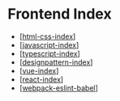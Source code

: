 # Frontend Index

- [[html-css-index]]
- [[javascript-index]]
- [[typescript-index]]
- [[designpattern-index]]
- [[vue-index]]
- [[react-index]]
- [[webpack-eslint-babel]]

[//begin]: # "Autogenerated link references for markdown compatibility"
[html-css-index]: html-css-index "Html&css Index"
[javascript-index]: javascript-index "Javascript Index"
[typescript-index]: typescript-index "Typescript Index"
[designpattern-index]: designpattern-index "Designpattern Index"
[vue-index]: vue-index "Vue Index"
[react-index]: react-index "React Index"
[webpack-eslint-babel]: webpack-eslint-babel "Webpack Eslint Babel"
[//end]: # "Autogenerated link references"
